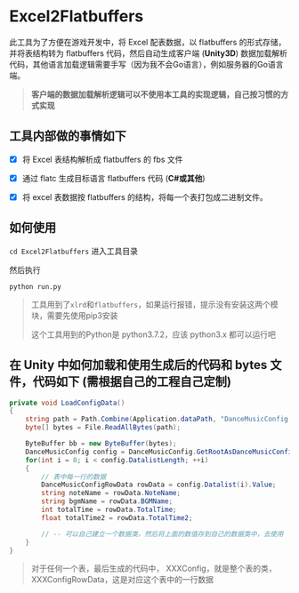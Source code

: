 # Excel2Flatbuffers
此工具为了方便在游戏开发中，将 Excel 配表数据，以 flatbuffers 的形式存储，并将表结构转为 flatbuffers 代码，然后自动生成客户端 (**Unity3D**) 数据加载解析代码，其他语言加载逻辑需要手写（因为我不会Go语言），例如服务器的Go语言端。

> **客户端的数据加载解析逻辑可以不使用本工具的实现逻辑，自己按习惯的方式实现**



## 工具内部做的事情如下

- [x] 将 Excel 表结构解析成 flatbuffers 的 fbs 文件

- [x] 通过 flatc 生成目标语言 flatbuffers 代码 (**C#或其他**)

- [x] 将 excel 表数据按 flatbuffers 的结构，将每一个表打包成二进制文件。

## 如何使用

`cd Excel2Flatbuffers` 进入工具目录

然后执行

```python run.py```

> 工具用到了`xlrd`和`flatbuffers`，如果运行报错，提示没有安装这两个模块，需要先使用pip3安装
>
> 这个工具用到的Python是 python3.7.2，应该 python3.x 都可以运行吧

## 在 Unity 中如何加载和使用生成后的代码和 bytes 文件，代码如下 (需根据自己的工程自己定制)

```csharp
private void LoadConfigData()
{
    string path = Path.Combine(Application.dataPath, "DanceMusicConfig.bytes");
    byte[] bytes = File.ReadAllBytes(path);

    ByteBuffer bb = new ByteBuffer(bytes);
    DanceMusicConfig config = DanceMusicConfig.GetRootAsDanceMusicConfig(bb);
    for(int i = 0; i < config.DatalistLength; ++i)
    {
        // 表中每一行的数据
        DanceMusicConfigRowData rowData = config.Datalist(i).Value;
        string noteName = rowData.NoteName;
        string bgmName = rowData.BGMName;
        int totalTime = rowData.TotalTime;
        float totalTime2 = rowData.TotalTime2;

        // -- 可以自己建立一个数据类，然后将上面的数值存到自己的数据类中，去使用
    }
}
```

> 对于任何一个表，最后生成的代码中， XXXConfig，就是整个表的类，XXXConfigRowData，这是对应这个表中的一行数据

